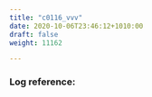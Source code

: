 ```yaml
---
title: "c0116_vvv"
date: 2020-10-06T23:46:12+1010:00
draft: false
weight: 11162

---
```


### Log reference: <no value>

```
